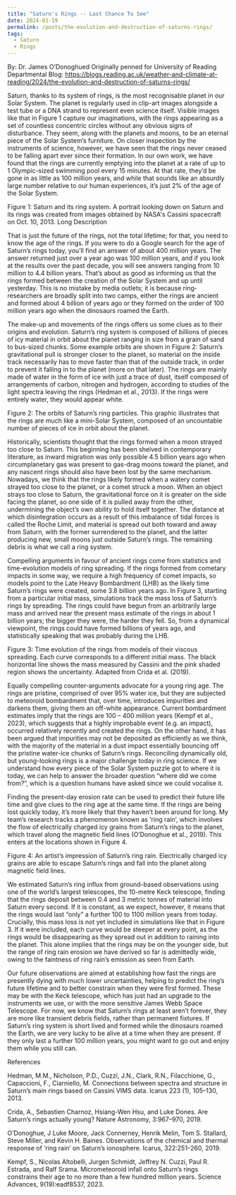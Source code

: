 ```yaml
---
title: "Saturn's Rings -- Last Chance To See"
date: 2024-01-19
permalink: /posts/the-evolution-and-destruction-of-saturns-rings/
tags:
  - Saturn
  - Rings
---
```


By: Dr. James O’Donoghued
Originally penned for University of Reading Departmental Blog: https://blogs.reading.ac.uk/weather-and-climate-at-reading/2024/the-evolution-and-destruction-of-saturns-rings/

Saturn, thanks to its system of rings, is the most recognisable planet in our Solar System. The planet is regularly used in clip-art images alongside a test tube or a DNA strand to represent even science itself. Visible images like that in Figure 1 capture our imaginations, with the rings appearing as a set of countless concentric circles without any obvious signs of disturbance. They seem, along with the planets and moons, to be an eternal piece of the Solar System’s furniture. On closer inspection by the instruments of science, however, we have seen that the rings never ceased to be falling apart ever since their formation. In our own work, we have found that the rings are currently emptying into the planet at a rate of up to 1 Olympic-sized swimming pool every 15 minutes. At that rate, they’d be gone in as little as 100 million years, and while that sounds like an absurdly large number relative to our human experiences, it’s just 2% of the age of the Solar System. 

Figure 1: Saturn and its ring system. A portrait looking down on Saturn and its rings was created from images obtained by NASA's Cassini spacecraft on Oct. 10, 2013. Long Description


That is just the future of the rings, not the total lifetime; for that, you need to know the age of the rings. If you were to do a Google search for the age of Saturn’s rings today, you’ll find an answer of about 400 million years. The answer returned just over a year ago was 100 million years, and if you look at the results over the past decade, you will see answers ranging from 10 million to 4.4 billion years. That’s about as good as informing us that the rings formed between the creation of the Solar System and up until yesterday. This is no mistake by media outlets; it is because ring-researchers are broadly split into two camps, either the rings are ancient and formed about 4 billion of years ago or they formed on the order of 100 million years ago when the dinosaurs roamed the Earth.  

The make-up and movements of the rings offers us some clues as to their origins and evolution. Saturn’s ring system is composed of billions of pieces of icy material in orbit about the planet ranging in size from a grain of sand to bus-sized chunks. Some example orbits are shown in Figure 2: Saturn’s gravitational pull is stronger closer to the planet, so material on the inside track necessarily has to move faster than that of the outside track, in order to prevent it falling in to the planet (more on that later). The rings are mainly made of water in the form of ice with just a trace of dust, itself composed of arrangements of carbon, nitrogen and hydrogen, according to studies of the light spectra leaving the rings (Hedman et al., 2013). If the rings were entirely water, they would appear white. 


Figure 2: The orbits of Saturn’s ring particles. This graphic illustrates that the rings are much like a mini-Solar System, composed of an uncountable number of pieces of ice in orbit about the planet.  

Historically, scientists thought that the rings formed when a moon strayed too close to Saturn. This beginning has been shelved in contemporary literature, as inward migration was only possible 4.5 billion years ago when circumplanetary gas was present to gas-drag moons toward the planet, and any nascent rings should also have been lost by the same mechanism. Nowadays, we think that the rings likely formed when a watery comet strayed too close to the planet, or a comet struck a moon. When an object strays too close to Saturn, the gravitational force on it is greater on the side facing the planet, so one side of it is pulled away from the other, undermining the object’s own ability to hold itself together. The distance at which disintegration occurs as a result of this imbalance of tidal forces is called the Roche Limit, and material is spread out both toward and away from Saturn, with the former surrendered to the planet, and the latter producing new, small moons just outside Saturn’s rings. The remaining debris is what we call a ring system. 

Compelling arguments in favour of ancient rings come from statistics and time-evolution models of ring spreading. If the rings formed from cometary impacts in some way, we require a high frequency of comet impacts, so models point to the Late Heavy Bombardment (LHB) as the likely time Saturn’s rings were created, some 3.8 billion years ago. In Figure 3, starting from a particular initial mass, simulations track the mass loss of Saturn’s rings by spreading. The rings could have begun from an arbitrarily large mass and arrived near the present mass estimate of the rings in about 1 billion years; the bigger they were, the harder they fell. So, from a dynamical viewpoint, the rings could have formed billions of years ago, and statistically speaking that was probably during the LHB. 


Figure 3: Time evolution of the rings from models of their viscous spreading. Each curve corresponds to a different initial mass. The black horizontal line shows the mass measured by Cassini and the pink shaded region shows the uncertainty. Adapted from Crida et al. (2019).

Equally compelling counter-arguments advocate for a young ring age. The rings are pristine, comprised of over 95% water ice, but they are subjected to meteoroid bombardment that, over time, introduces impurities and darkens them, giving them an off-white appearance. Current bombardment estimates imply that the rings are 100 – 400 million years (Kempf et al., 2023), which suggests that a highly improbable event (e.g. an impact), occurred relatively recently and created the rings. On the other hand, it has been argued that impurities may not be deposited as efficiently as we think, with the majority of the material in a dust impact essentially bouncing off the pristine water-ice chunks of Saturn’s rings. Reconciling dynamically old, but young-looking rings is a major challenge today in ring science. If we understand how every piece of the Solar System puzzle got to where it is today, we can help to answer the broader question “where did we come from?”, which is a question humans have asked since we could vocalise it. 

Finding the present-day erosion rate can be used to predict their future life time and give clues to the ring age at the same time. If the rings are being lost quickly today, it’s more likely that they haven’t been around for long. My team’s research tracks a phenomenon known as ‘ring rain’, which involves the flow of electrically charged icy grains from Saturn’s rings to the planet, which travel along the magnetic field lines (O’Donoghue et al., 2019). This enters at the locations shown in Figure 4. 


Figure 4: An artist’s impression of Saturn’s ring rain. Electrically charged icy grains are able to escape Saturn’s rings and fall into the planet along magnetic field lines.

We estimated Saturn’s ring influx from ground-based observations using one of the world’s largest telescopes, the 10-metre Keck telescope, finding that the rings deposit between 0.4 and 3 metric tonnes of material into Saturn every second. If it is constant, as we expect, however, it means that the rings would last “only” a further 100 to 1100 million years from today. Crucially, this mass loss is not yet included in simulations like that in Figure 3. If it were included, each curve would be steeper at every point, as the rings would be disappearing as they spread out in addition to raining into the planet. This alone implies that the rings may be on the younger side, but the range of ring rain erosion we have derived so far is admittedly wide, owing to the faintness of ring rain’s emission as seen from Earth. 

 Our future observations are aimed at establishing how fast the rings are presently dying with much lower uncertainties, helping to predict the ring’s future lifetime and to better constrain when they were first formed. These may be with the Keck telescope, which has just had an upgrade to the instruments we use, or with the more sensitive James Webb Space Telescope. For now, we know that Saturn’s rings at least aren’t forever, they are more like transient debris fields, rather than permanent fixtures. If Saturn’s ring system is short lived and formed while the dinosaurs roamed the Earth, we are very lucky to be alive at a time when they are present. If they only last a further 100 million years, you might want to go out and enjoy them while you still can. 

References 

Hedman, M.M., Nicholson, P.D., Cuzzi, J.N., Clark, R.N., Filacchione, G., Capaccioni, F., Ciarniello, M. Connections between spectra and structure in Saturn’s main rings based on Cassini VIMS data. Icarus 223 (1), 105–130, 2013. 

Crida, A., Sebastien Charnoz, Hsiang-Wen Hsu, and Luke Dones. Are Saturn’s rings actually young? Nature Astronomy, 3:967–970, 2019. 

O’Donoghue, J Luke Moore, Jack Connerney, Henrik Melin, Tom S. Stallard, Steve Miller, and Kevin H. Baines. Observations of the chemical and thermal response of ’ring rain’ on Saturn’s ionosphere. Icarus, 322:251–260, 2019. 

Kempf, S., Nicolas Altobelli, Jurgen Schmidt, Jeffrey N. Cuzzi, Paul R. Estrada, and Ralf Srama. Micrometeoroid infall onto Saturn’s rings constrains their age to no more than a few hundred million years. Science Advances, 9(19):eadf8537, 2023. 
